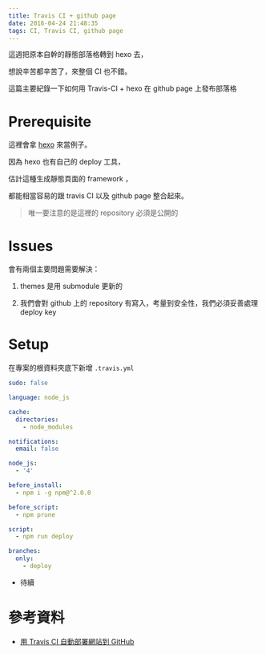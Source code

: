 ```yaml
---
title: Travis CI + github page
date: 2016-04-24 21:48:35
tags: CI, Travis CI, github page
---
```


這週把原本自幹的靜態部落格轉到 hexo 去，

想說辛苦都辛苦了，來整個 CI 也不錯。

這篇主要紀錄一下如何用 Travis-CI + hexo 在 github page 上發布部落格

<!--more-->


# Prerequisite

這裡會拿 [hexo](https://hexo.io/) 來當例子。

因為 hexo 也有自己的 deploy 工具，

估計這種生成靜態頁面的 framework ，

都能相當容易的跟 travis CI 以及 github page 整合起來。

> 唯一要注意的是這裡的 repository 必須是公開的

# Issues

會有兩個主要問題需要解決：

1. themes 是用 submodule 更新的

2. 我們會對 github 上的 repository 有寫入，考量到安全性，我們必須妥善處理 deploy key


# Setup

在專案的根資料夾底下新增 `.travis.yml`

```yml
sudo: false

language: node_js

cache:
  directories:
    - node_modules

notifications:
  email: false

node_js:
  - '4'

before_install:
  - npm i -g npm@^2.0.0

before_script:
  - npm prune

script:
  - npm run deploy

branches:
  only:
    - deploy
```

- 待續

# 參考資料

- [用 Travis CI 自動部署網站到 GitHub](https://zespia.tw/blog/2015/01/21/continuous-deployment-to-github-with-travis/)